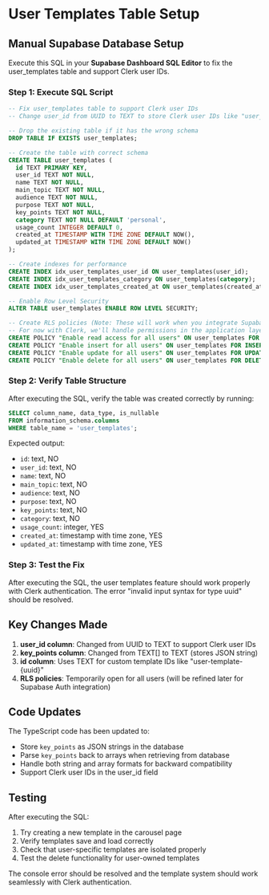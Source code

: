# User Templates Table Setup

## Manual Supabase Database Setup

Execute this SQL in your **Supabase Dashboard SQL Editor** to fix the user_templates table and support Clerk user IDs.

### Step 1: Execute SQL Script

```sql
-- Fix user_templates table to support Clerk user IDs
-- Change user_id from UUID to TEXT to store Clerk user IDs like "user_2z0TU8dXqvIP1A5LbCi9dve6VfR"

-- Drop the existing table if it has the wrong schema
DROP TABLE IF EXISTS user_templates;

-- Create the table with correct schema
CREATE TABLE user_templates (
  id TEXT PRIMARY KEY,
  user_id TEXT NOT NULL,
  name TEXT NOT NULL,
  main_topic TEXT NOT NULL,
  audience TEXT NOT NULL,
  purpose TEXT NOT NULL,
  key_points TEXT NOT NULL,
  category TEXT NOT NULL DEFAULT 'personal',
  usage_count INTEGER DEFAULT 0,
  created_at TIMESTAMP WITH TIME ZONE DEFAULT NOW(),
  updated_at TIMESTAMP WITH TIME ZONE DEFAULT NOW()
);

-- Create indexes for performance
CREATE INDEX idx_user_templates_user_id ON user_templates(user_id);
CREATE INDEX idx_user_templates_category ON user_templates(category);
CREATE INDEX idx_user_templates_created_at ON user_templates(created_at);

-- Enable Row Level Security
ALTER TABLE user_templates ENABLE ROW LEVEL SECURITY;

-- Create RLS policies (Note: These will work when you integrate Supabase Auth)
-- For now with Clerk, we'll handle permissions in the application layer
CREATE POLICY "Enable read access for all users" ON user_templates FOR SELECT USING (true);
CREATE POLICY "Enable insert for all users" ON user_templates FOR INSERT WITH CHECK (true);
CREATE POLICY "Enable update for all users" ON user_templates FOR UPDATE USING (true);
CREATE POLICY "Enable delete for all users" ON user_templates FOR DELETE USING (true);
```

### Step 2: Verify Table Structure

After executing the SQL, verify the table was created correctly by running:

```sql
SELECT column_name, data_type, is_nullable 
FROM information_schema.columns 
WHERE table_name = 'user_templates';
```

Expected output:
- `id`: text, NO
- `user_id`: text, NO  
- `name`: text, NO
- `main_topic`: text, NO
- `audience`: text, NO
- `purpose`: text, NO
- `key_points`: text, NO
- `category`: text, NO
- `usage_count`: integer, YES
- `created_at`: timestamp with time zone, YES
- `updated_at`: timestamp with time zone, YES

### Step 3: Test the Fix

After executing the SQL, the user templates feature should work properly with Clerk authentication. The error "invalid input syntax for type uuid" should be resolved.

## Key Changes Made

1. **user_id column**: Changed from UUID to TEXT to support Clerk user IDs
2. **key_points column**: Changed from TEXT[] to TEXT (stores JSON string)
3. **id column**: Uses TEXT for custom template IDs like "user-template-{uuid}"
4. **RLS policies**: Temporarily open for all users (will be refined later for Supabase Auth integration)

## Code Updates

The TypeScript code has been updated to:
- Store `key_points` as JSON strings in the database
- Parse `key_points` back to arrays when retrieving from database
- Handle both string and array formats for backward compatibility
- Support Clerk user IDs in the user_id field

## Testing

After executing the SQL:
1. Try creating a new template in the carousel page
2. Verify templates save and load correctly
3. Check that user-specific templates are isolated properly
4. Test the delete functionality for user-owned templates

The console error should be resolved and the template system should work seamlessly with Clerk authentication. 